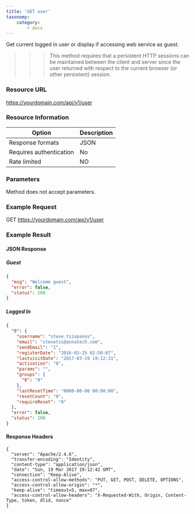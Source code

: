 ```yaml
---
title: 'GET user'
taxonomy:
    category:
        - docs
---
```


Get current logged in user or display if accessing web service as guest.

>>> This method requires that a persistent HTTP sessions can be maintained between the client and server since the user returned with respect to the current browser (or other persistent) session.

### Resource URL
https://yourdomain.com/api/v1/user

### Resource Information

| Option | Description |
| ------ | ----------- |
| Response formats   | JSON |
| Requires authentication | No |
| Rate limited    | NO |

### Parameters

Method does not accept parameters.

### Example Request

GET
https://yourdomain.com/api/v1/user

### Example Result

#### JSON Response

##### Guest
```json
{
  "msg": "Welcome guest",
  "error": false,
  "status": 200
}
```
##### Logged In
```json
{
  "0": {
    "username": "steve.tsiopanos",
    "email": "stevetsi@annatech.com",
    "sendEmail": "1",
    "registerDate": "2016-03-25 02:50:07",
    "lastvisitDate": "2017-03-19 19:12:31",
    "activation": "0",
    "params": "",
    "groups": {
      "8": "8"
    },
    "lastResetTime": "0000-00-00 00:00:00",
    "resetCount": "0",
    "requireReset": "0"
  },
  "error": false,
  "status": 200
}
```

#### Response Headers
```
{
  "server": "Apache/2.4.6",
  "transfer-encoding": "Identity",
  "content-type": "application/json",
  "date": "Sun, 19 Mar 2017 19:12:42 GMT",
  "connection": "Keep-Alive",
  "access-control-allow-methods": "PUT, GET, POST, DELETE, OPTIONS",
  "access-control-allow-origin": "*",
  "keep-alive": "timeout=5, max=87",
  "access-control-allow-headers": "X-Requested-With, Origin, Content-Type, token, dlid, nonce"
}
```